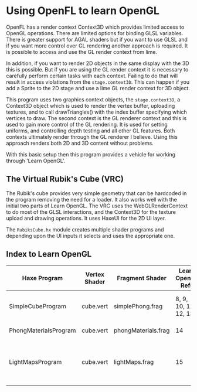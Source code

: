 # Using OpenFL to learn OpenGL

OpenFL has a render context Context3D which provides limited access to OpenGL operations. There are limited options for binding GLSL variables. There is greater support for AGAL shaders but if you want to use GLSL and if you want more control over GL rendering another approach is required. It is possible to access and use the GL render context from lime.

In addition, if you want to render 2D objects in the same display with the 3D this is possible. But if you are using the GL render context it is necessary to carefully perform certain tasks with each context. Failing to do that will result in access violations from the `stage.context3D`. This can happen if you add a Sprite to the 2D stage and use a lime GL render context for 3D object. 

This program uses two graphics context objects, the `stage.context3D`, a Context3D object which is used to render the vertex buffer, uploading textures, and to call drawTriangles() with the index buffer specifying which vertices to draw. The second context is the GL renderer context and this is used to gain more control of the GL rendering. It is used for setting uniforms, and controlling depth testing and all other GL features. Both contexts ultimately render through the GL renderer I believe. Using this approach renders both 2D and 3D content without problems.

With this basic setup then this program provides a vehicle for working through 'Learn OpenGL'.

## The Virtual Rubik's Cube (VRC)

The Rubik's cube provides very simple geometry that can be hardcoded in the program removing the need for a loader. It also works well with the initial two parts of Learn OpenGL. The VRC uses the WebGLRenderContext to do most of the GLSL interactions, and the Context3D for the texture upload and drawing operations. It uses HaxeUI for the 2D UI layer.

The `RubiksCube.hx` module creates multiple shader programs and depending upon the UI inputs it selects and uses the appropriate one.

## Index to Learn OpenGL

|Haxe Program|Vertex Shader|Fragment Shader|Learn OpenGL Refs|UI Options|
|-|-|-|-|-|
|SimpleCubeProgram|cube.vert|simplePhong.frag|8, 9, 10, 11, 12, 13|Simple lighting, Use Simple Texture|
|PhongMaterialsProgram|cube.vert|phongMaterials.frag|14|Use Phong Materials|
|LightMapsProgram|cube.vert|lightMaps.frag|15|3-component Phong lighting, Use Light Maps|